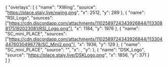{
  "overlays": [
	  {
      "name": "XWing",
      "source": "https://place.staiy.live/xwing.png",
      "x": 2512,
      "y": 289
     },
     {
      "name": "RSI_Logo",
      "sources": ["https://cdn.discordapp.com/attachments/1102589724343926844/1133088175192023081/RSI_Logo.png"],
      "x": 1184,
      "y": 1976
     },
     {
      "name": "SC_mini_PLACE",
      "sources": ["https://cdn.discordapp.com/attachments/1102589724343926844/1133044476030496778/SC_Mini2.png"],
      "x": 1936,
      "y": 129
     },
     {
      "name": "SC_mini_PLACE",
      "source": "",
      "x": ,
      "y": 
     },
    {
      "name": "DSK_Logo",
      "source": "https://place.staiy.live/DSKLogo.png",
      "x": 1856,
      "y": 371
    }		
  ]
}
